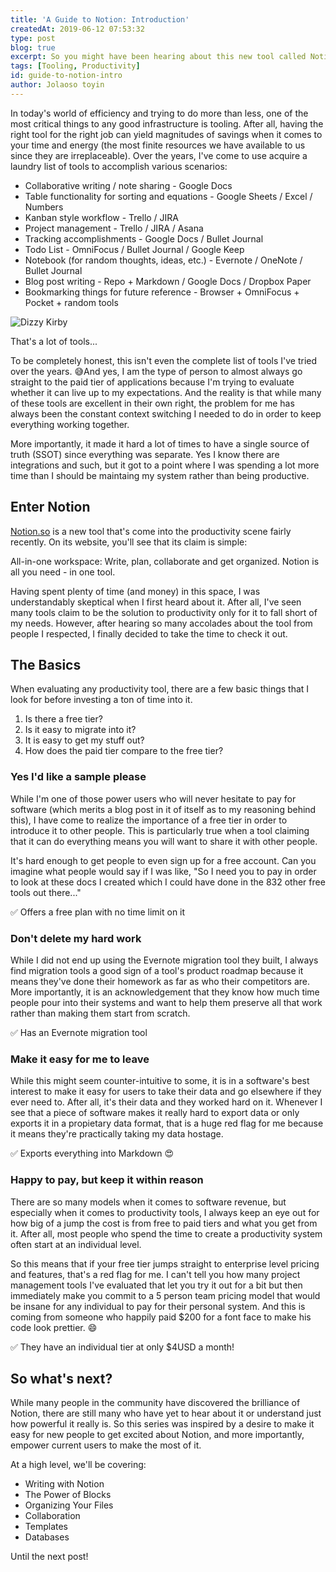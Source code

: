 ```yaml
---
title: 'A Guide to Notion: Introduction'
createdAt: 2019-06-12 07:53:32
type: post
blog: true
excerpt: So you might have been hearing about this new tool called Notion. And if you've been curious but not sure whether to try it, this series is written for new and experienced users alike!
tags: [Tooling, Productivity]
id: guide-to-notion-intro
author: Jolaoso toyin
---
```


In today's world of efficiency and trying to do more than less, one of the most critical things to any good infrastructure is tooling. After all, having the right tool for the right job can yield magnitudes of savings when it comes to your time and energy (the most finite resources we have available to us since they are irreplaceable). Over the years, I've come to use acquire a laundry list of tools to accomplish various scenarios:

- Collaborative writing / note sharing - Google Docs
- Table functionality for sorting and equations - Google Sheets / Excel / Numbers
- Kanban style workflow - Trello / JIRA
- Project management - Trello / JIRA / Asana
- Tracking accomplishments - Google Docs / Bullet Journal
- Todo List - OmniFocus / Bullet Journal / Google Keep
- Notebook (for random thoughts, ideas, etc.) - Evernote / OneNote / Bullet Journal
- Blog post writing - Repo + Markdown / Google Docs / Dropbox Paper
- Bookmarking things for future reference - Browser + OmniFocus + Pocket + random tools

![Dizzy Kirby](https://media.giphy.com/media/OU9QLvInu0fSM/giphy.gif)

That's a lot of tools...

To be completely honest, this isn't even the complete list of tools I've tried over the years. 😅And yes, I am the type of person to almost always go straight to the paid tier of applications because I'm trying to evaluate whether it can live up to my expectations. And the reality is that while many of these tools are excellent in their own right, the problem for me has always been the constant context switching I needed to do in order to keep everything working together.

More importantly, it made it hard a lot of times to have a single source of truth (SSOT) since everything was separate. Yes I know there are integrations and such, but it got to a point where I was spending a lot more time than I should be maintaing my system rather than being productive.

## Enter Notion

[Notion.so](http://notion.so) is a new tool that's come into the productivity scene fairly recently. On its website, you'll see that its claim is simple:

<!-- ![Notion.so home page](/images/2019/notion-webpage.png) -->

All-in-one workspace: Write, plan, collaborate and get organized. Notion is all you need - in one tool.

Having spent plenty of time (and money) in this space, I was understandably skeptical when I first heard about it. After all, I've seen many tools claim to be the solution to productivity only for it to fall short of my needs. However, after hearing so many accolades about the tool from people I respected, I finally decided to take the time to check it out.

## The Basics

When evaluating any productivity tool, there are a few basic things that I look for before investing a ton of time into it.

1. Is there a free tier?
2. Is it easy to migrate into it?
3. It is easy to get my stuff out?
4. How does the paid tier compare to the free tier?

### Yes I'd like a sample please

While I'm one of those power users who will never hesitate to pay for software (which merits a blog post in it of itself as to my reasoning behind this), I have come to realize the importance of a free tier in order to introduce it to other people. This is particularly true when a tool claiming that it can do everything means you will want to share it with other people.

It's hard enough to get people to even sign up for a free account. Can you imagine what people would say if I was like, "So I need you to pay in order to look at these docs I created which I could have done in the 832 other free tools out there..."

✅ Offers a free plan with no time limit on it

### Don't delete my hard work

While I did not end up using the Evernote migration tool they built, I always find migration tools a good sign of a tool's product roadmap because it means they've done their homework as far as who their competitors are. More importantly, it is an acknowledgement that they know how much time people pour into their systems and want to help them preserve all that work rather than making them start from scratch.

✅ Has an Evernote migration tool

### Make it easy for me to leave

While this might seem counter-intuitive to some, it is in a software's best interest to make it easy for users to take their data and go elsewhere if they ever need to. After all, it's their data and they worked hard on it. Whenever I see that a piece of software makes it really hard to export data or only exports it in a propietary data format, that is a huge red flag for me because it means they're practically taking my data hostage.

✅ Exports everything into Markdown 😍

### Happy to pay, but keep it within reason

There are so many models when it comes to software revenue, but especially when it comes to productivity tools, I always keep an eye out for how big of a jump the cost is from free to paid tiers and what you get from it. After all, most people who spend the time to create a productivity system often start at an individual level.

So this means that if your free tier jumps straight to enterprise level pricing and features, that's a red flag for me. I can't tell you how many project management tools I've evaluated that let you try it out for a bit but then immediately make you commit to a 5 person team pricing model that would be insane for any individual to pay for their personal system. And this is coming from someone who happily paid \$200 for a font face to make his code look prettier. 😄

✅ They have an individual tier at only \$4USD a month!

## So what's next?

While many people in the community have discovered the brilliance of Notion, there are still many who have yet to hear about it or understand just how powerful it really is. So this series was inspired by a desire to make it easy for new people to get excited about Notion, and more importantly, empower current users to make the most of it.

At a high level, we'll be covering:

- Writing with Notion
- The Power of Blocks
- Organizing Your Files
- Collaboration
- Templates
- Databases

Until the next post!
